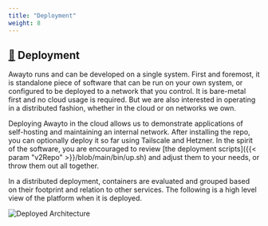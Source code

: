 ```yaml
---
title: "Deployment"
weight: 8
---
```


## [&#128279;](#deployment) Deployment


Awayto runs and can be developed on a single system. First and foremost, it is standalone piece of software that can be run on your own system, or configured to be deployed to a network that you control. It is bare-metal first and no cloud usage is required. But we are also interested in operating in a distributed fashion, whether in the cloud or on networks we own. 

Deploying Awayto in the cloud allows us to demonstrate applications of self-hosting and maintaining an internal network. After installing the repo, you can optionally deploy it so far using Tailscale and Hetzner. In the spirit of the software, you are encouraged to review [the deployment scripts]({{< param "v2Repo" >}}/blob/main/bin/up.sh) and adjust them to your needs, or throw them out all together.

In a distributed deployment, containers are evaluated and grouped based on their footprint and relation to other services. The following is a high level view of the platform when it is deployed.

![Deployed Architecture](/doc_images/deployed_arch.png)
